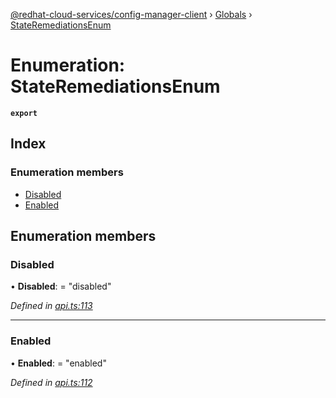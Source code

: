 [@redhat-cloud-services/config-manager-client](../README.md) › [Globals](../globals.md) › [StateRemediationsEnum](stateremediationsenum.md)

# Enumeration: StateRemediationsEnum

**`export`** 

## Index

### Enumeration members

* [Disabled](stateremediationsenum.md#disabled)
* [Enabled](stateremediationsenum.md#enabled)

## Enumeration members

###  Disabled

• **Disabled**: = "disabled"

*Defined in [api.ts:113](https://github.com/RedHatInsights/javascript-clients/blob/master/packages/config-manager/api.ts#L113)*

___

###  Enabled

• **Enabled**: = "enabled"

*Defined in [api.ts:112](https://github.com/RedHatInsights/javascript-clients/blob/master/packages/config-manager/api.ts#L112)*
